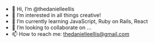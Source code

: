 - 👋 Hi, I’m @thedanielleellis
- 👀 I’m interested in all things creative!
- 🌱 I’m currently learning JavaScript, Ruby on Rails, React
- 💞️ I’m looking to collaborate on ...
- 📫 How to reach me: thedanielleellis@gmail.com

<!---
thedanielleellis/thedanielleellis is a ✨ special ✨ repository because its `README.md` (this file) appears on your GitHub profile.
You can click the Preview link to take a look at your changes.
--->
